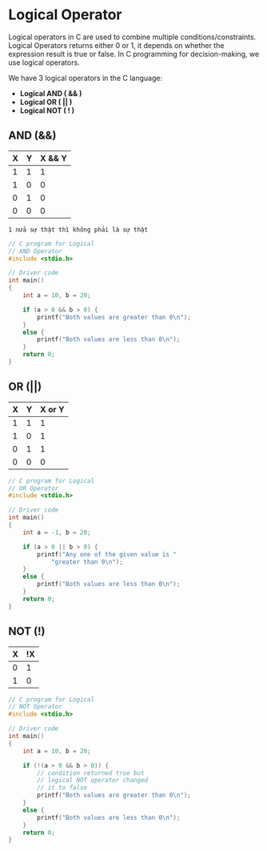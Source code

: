 # Logical Operator
Logical operators in C are used to combine multiple conditions/constraints. Logical Operators returns either 0 or 1, it depends on whether the expression result is true or false. In C programming for decision-making, we use logical operators.

We have 3 logical operators in the C language:

- **Logical AND ( && )**
- **Logical OR ( || )**
- **Logical NOT ( ! )**

## AND (&&)
| X | Y | X && Y |
| --- | --- | --- |
| 1 | 1 | 1 |
| 1 | 0 | 0 |
| 0 | 1 | 0 |
| 0 | 0 | 0 |

```
1 nửa sự thật thì không phải là sự thật
```

```C
// C program for Logical
// AND Operator
#include <stdio.h>

// Driver code
int main()
{
	int a = 10, b = 20;

	if (a > 0 && b > 0) {
		printf("Both values are greater than 0\n");
	}
	else {
		printf("Both values are less than 0\n");
	}
	return 0;
}

```

## OR (||)
| X | Y | X or Y |
| --- | --- | --- |
| 1 | 1 | 1 |
| 1 | 0 | 1 |
| 0 | 1 | 1 |
| 0 | 0 | 0 |


```C
// C program for Logical
// OR Operator
#include <stdio.h>

// Driver code
int main()
{
	int a = -1, b = 20;

	if (a > 0 || b > 0) {
		printf("Any one of the given value is "
			"greater than 0\n");
	}
	else {
		printf("Both values are less than 0\n");
	}
	return 0;
}

```

## NOT (!)
| X | !X |
| --- | --- |
| 0 | 1 |
| 1 | 0 |

```C
// C program for Logical
// NOT Operator
#include <stdio.h>

// Driver code
int main()
{
	int a = 10, b = 20;

	if (!(a > 0 && b > 0)) {
		// condition returned true but
		// logical NOT operator changed
		// it to false
		printf("Both values are greater than 0\n");
	}
	else {
		printf("Both values are less than 0\n");
	}
	return 0;
}


```